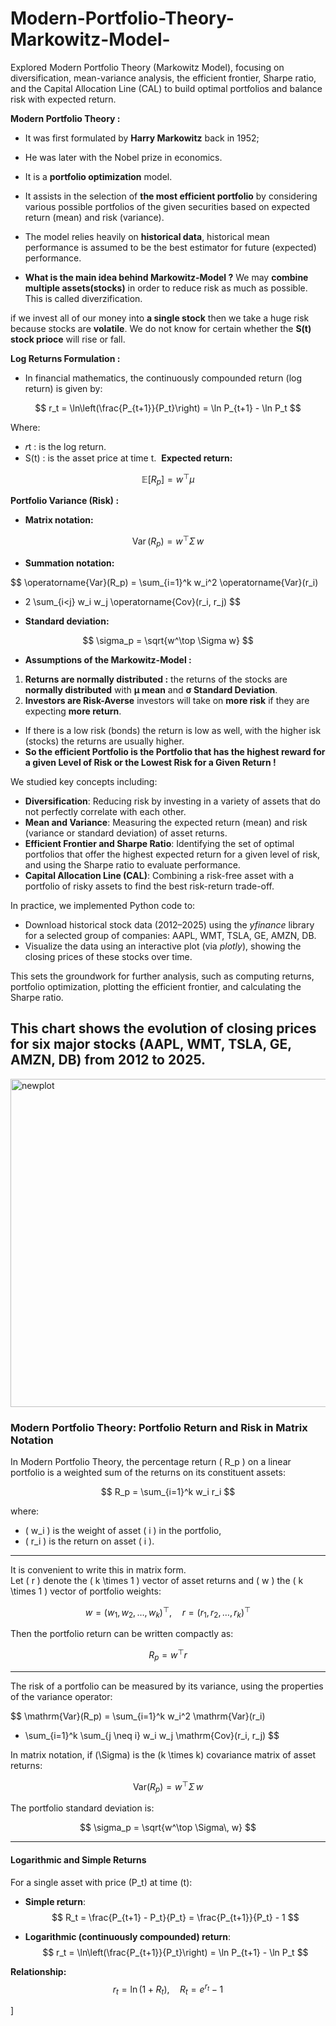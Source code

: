# Modern-Portfolio-Theory-Markowitz-Model-
Explored Modern Portfolio Theory (Markowitz Model), focusing on diversification, mean-variance analysis, the efficient frontier, Sharpe ratio, and the Capital Allocation Line (CAL) to build optimal portfolios and balance risk with expected return.

**Modern Portfolio Theory :** 
* It was first formulated by **Harry Markowitz** back in 1952;
* He was later with the Nobel prize in economics.
* It is a **portfolio optimization** model.
* It assists in the selection of **the most efficient portfolio** by considering various possible portfolios of the given securities based on expected return (mean) and risk (variance).

* The model relies heavily on **historical data**, historical mean performance is assumed to be the best estimator for future (expected) performance.

* **What is the main idea behind Markowitz-Model ?**
  We may  **combine multiple assets(stocks)** in order to reduce risk as much as possible. This is called diverzification.

if we invest all of our money into **a single stock** then we take a huge risk because stocks are **volatile**. We do not know for certain whether the **S(t) stock prioce** will rise or fall. 

**Log Returns Formulation :**
* In financial mathematics, the continuously compounded return (log return) is given by:

$$
r_t = \ln\left(\frac{P_{t+1}}{P_t}\right) = \ln P_{t+1} - \ln P_t
$$

Where:

* 𝑟t : is the log return.
* S(t) : is the asset price at time t.
​
**Expected return:**

$$
\mathbb{E}[R_p] = w^\top \mu
$$

**Portfolio Variance (Risk) :**

* **Matrix notation:**

$$
\operatorname{Var}(R_p) = w^\top \Sigma\, w
$$

* **Summation notation:**

$$
\operatorname{Var}(R_p) =
\sum_{i=1}^k w_i^2 \operatorname{Var}(r_i)
+ 2 \sum_{i<j} w_i w_j \operatorname{Cov}(r_i, r_j)
$$

* **Standard deviation:**

$$
\sigma_p = \sqrt{w^\top \Sigma w}
$$

* **Assumptions of the Markowitz-Model :**
1) **Returns are normally distributed :** the returns of the stocks are **normally distributed** with **µ mean** and **σ Standard Deviation**.
2) **Investors are Risk-Averse** investors will take on **more risk** if they are expecting **more return**.

* If there is a low risk (bonds) the return is low as well, with the higher isk (stocks) the returns are usually higher.
* **So the efficient Portfolio is the Portfolio that has the highest reward for a given Level of Risk or the Lowest Risk for a Given Return !**


We studied key concepts including:

* **Diversification**: Reducing risk by investing in a variety of assets that do not perfectly correlate with each other.
* **Mean and Variance**: Measuring the expected return (mean) and risk (variance or standard deviation) of asset returns.
* **Efficient Frontier and Sharpe Ratio**: Identifying the set of optimal portfolios that offer the highest expected return for a given level of risk, and using the Sharpe ratio to evaluate performance.
* **Capital Allocation Line (CAL)**: Combining a risk-free asset with a portfolio of risky assets to find the best risk-return trade-off.

In practice, we implemented Python code to:

* Download historical stock data (2012–2025) using the *yfinance* library for a selected group of companies: AAPL, WMT, TSLA, GE, AMZN, DB.
* Visualize the data using an interactive plot (via *plotly*), showing the closing prices of these stocks over time.

This sets the groundwork for further analysis, such as computing returns, portfolio optimization, plotting the efficient frontier, and calculating the Sharpe ratio.


## This chart shows the evolution of closing prices for six major stocks (AAPL, WMT, TSLA, GE, AMZN, DB) from 2012 to 2025.
<img width="1156" height="525" alt="newplot" src="https://github.com/user-attachments/assets/82b96279-9a28-49ea-899b-547abca24a97" />






### Modern Portfolio Theory: Portfolio Return and Risk in Matrix Notation

In Modern Portfolio Theory, the percentage return \( R_p \) on a linear portfolio is a weighted sum of the returns on its constituent assets:

$$
R_p = \sum_{i=1}^k w_i r_i
$$

where:
- \( w_i \) is the weight of asset \( i \) in the portfolio,
- \( r_i \) is the return on asset \( i \).

---

It is convenient to write this in matrix form.  
Let \( r \) denote the \( k \times 1 \) vector of asset returns and \( w \) the \( k \times 1 \) vector of portfolio weights:

$$
w = (w_1, w_2, \dots, w_k)^\top, \quad r = (r_1, r_2, \dots, r_k)^\top
$$

Then the portfolio return can be written compactly as:

$$
R_p = w^\top r
$$

---

The risk of a portfolio can be measured by its variance, using the properties of the variance operator:

$$
\mathrm{Var}(R_p) = \sum_{i=1}^k w_i^2 \mathrm{Var}(r_i)
+ \sum_{i=1}^k \sum_{j \neq i} w_i w_j \mathrm{Cov}(r_i, r_j)
$$

In matrix notation, if \(\Sigma\) is the \(k \times k\) covariance matrix of asset returns:

$$
\mathrm{Var}(R_p) = w^\top \Sigma\, w
$$

The portfolio standard deviation is:

$$
\sigma_p = \sqrt{w^\top \Sigma\, w}
$$

---

#### Logarithmic and Simple Returns

For a single asset with price \(P_t\) at time \(t\):

- **Simple return**:
$$
R_t = \frac{P_{t+1} - P_t}{P_t} = \frac{P_{t+1}}{P_t} - 1
$$

- **Logarithmic (continuously compounded) return**:
$$
r_t = \ln\left(\frac{P_{t+1}}{P_t}\right) = \ln P_{t+1} - \ln P_t
$$

**Relationship:**
$$
r_t = \ln(1 + R_t), \quad R_t = e^{r_t} - 1
$$

\]



